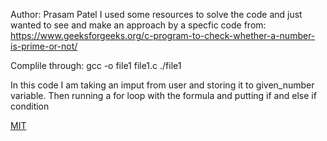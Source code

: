 Author: Prasam Patel
I used some resources to solve the code and just wanted to see and make an approach by a specfic code from:
https://www.geeksforgeeks.org/c-program-to-check-whether-a-number-is-prime-or-not/

Complile through:
gcc -o file1 file1.c
./file1

In this code I am taking an imput from user and storing it to given_number variable.
Then running a for loop with the formula and putting if and else if condition

[MIT](https://choosealicense.com/licenses/mit/)

